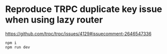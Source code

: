 # Reproduce TRPC duplicate key issue when using lazy router 

https://github.com/trpc/trpc/issues/4129#issuecomment-2646547336

```
npm i
npm run dev
```
